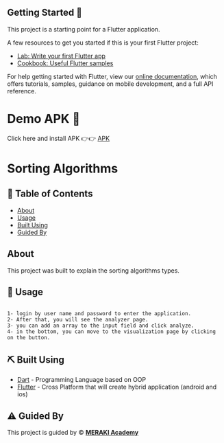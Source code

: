

## Getting Started 🧐

This project is a starting point for a Flutter application.

A few resources to get you started if this is your first Flutter project:

- [Lab: Write your first Flutter app](https://flutter.dev/docs/get-started/codelab)
- [Cookbook: Useful Flutter samples](https://flutter.dev/docs/cookbook)

For help getting started with Flutter, view our
[online documentation](https://flutter.dev/docs), which offers tutorials,
samples, guidance on mobile development, and a full API reference.

# Demo APK 📱

Click here and install APK 👉👉 [APK](https://mega.nz/file/oNUBVbqT#G4Bls2H6mH5A2n0IoJPDG8rhz9iLoO37IjnlNAHRw6s) 

# Sorting Algorithms
## :memo: Table of Contents
- [About](#about)
- [Usage](#usage)
- [Built Using](#built_using)
- [Guided By](#guided_by)

## About <a name = "about"></a>
This project was built to explain the sorting algorithms types.

## :balloon: Usage <a name="usage"></a>
```

1- login by user name and password to enter the application.
2- After that, you will see the analyzer page.
3- you can add an array to the input field and click analyze.
4- in the bottom, you can move to the visualization page by clicking on the button.

```
## :pick: Built Using <a name = "built_using"></a>
- [Dart](https://dart.dev/) - Programming Language based on OOP
- [Flutter](https://flutter.dev/) - Cross Platform that will create hybrid application (android and ios)

## :warning: Guided By <a name = "guided_by"></a>
This project is guided by :copyright: **[MERAKI Academy](https://www.meraki-academy.org)**

